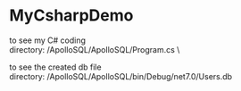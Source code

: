 # MyCsharpDemo


to see my C# coding \
  directory: /ApolloSQL/ApolloSQL/Program.cs \
  
to see the created db file \
  directory: /ApolloSQL/ApolloSQL/bin/Debug/net7.0/Users.db
  
